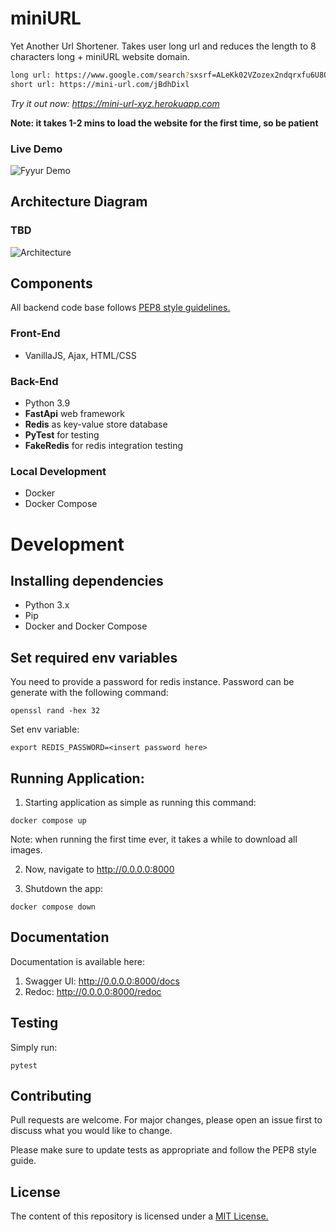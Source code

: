 # miniURL

Yet Another Url Shortener. Takes user long url and reduces the length to 8 characters long + miniURL website domain.
```bash
long url: https://www.google.com/search?sxsrf=ALeKk02VZozex2ndqrxfu6U8OOe4jrwLfQ:1619024507825&q=Ridiculously+long+URL&sa=X&ved=2ahUKEwiOja-l6I_wAhXXFXcKHfoTDEoQ1QIwF3oECBoQAQ&biw=1920&bih=969
short url: https://mini-url.com/jBdhDixl
```

_Try it out now: https://mini-url-xyz.herokuapp.com_

**Note: it takes 1-2 mins to load the website for the first time, so be patient**

### Live Demo

![Fyyur Demo](images/mini-url.png)

## Architecture Diagram
### TBD
![Architecture](images/DATA-TRANSFER.JPG)

## Components
All backend code base follows [PEP8 style guidelines.](https://www.python.org/dev/peps/pep-0008)
### Front-End
* VanillaJS, Ajax, HTML/CSS
### Back-End 
* Python 3.9
* **FastApi** web framework
* **Redis** as key-value store database
* **PyTest** for testing
* **FakeRedis** for redis integration testing
### Local Development
* Docker
* Docker Compose

# Development
## Installing dependencies
- Python 3.x
- Pip
- Docker and Docker Compose

## Set required env variables
You need to provide a password for redis instance. Password can be generate with the following command:

`openssl rand -hex 32`

Set env variable:

`export REDIS_PASSWORD=<insert password here>`

## Running Application:
1. Starting application as simple as running this command:

`docker compose up`

Note: when running the first time ever, it takes a while to download all images.

2. Now, navigate to http://0.0.0.0:8000

3. Shutdown the app:

`docker compose down`

## Documentation
Documentation is available here:

1. Swagger UI: http://0.0.0.0:8000/docs
2. Redoc: http://0.0.0.0:8000/redoc

## Testing
Simply run:

`pytest`

## Contributing
Pull requests are welcome. For major changes, please open an issue first to discuss what you would like to change.

Please make sure to update tests as appropriate and follow the PEP8 style guide.

## License

The content of this repository is licensed under a [MIT License.](https://github.com/jurayev/mini-url/blob/main/LICENSE)
